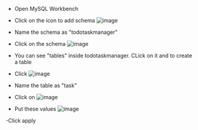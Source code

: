 - Open MySQL Workbench
- Click on the icon to add schema
![image](https://user-images.githubusercontent.com/78967360/204953166-c70dfe19-3f2a-4534-9c0f-12f903e2e99f.png)


- Name the schema as "todotaskmanager"
- Click on the schema
![image](https://user-images.githubusercontent.com/78967360/204953496-7303bbfe-2feb-48bc-80ca-9d3779a538bf.png)
- You can see "tables" inside todotaskmanager. CLick on it and  to create a table
- Click ![image](https://user-images.githubusercontent.com/78967360/204953782-671d458b-d894-40aa-ad57-d9eb039ed283.png)
- Name the table as "task"
- Click on ![image](https://user-images.githubusercontent.com/78967360/204954091-0387f451-4da8-4d18-be0b-cbd96ecda00a.png)

- Put these values 
![image](https://user-images.githubusercontent.com/78967360/204954411-19d02f69-6ca9-47df-954f-03f8ac01eba3.png)

-Click apply